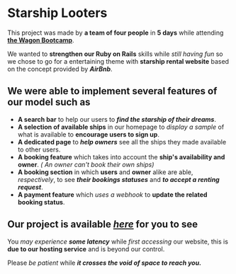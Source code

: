 # Starship Looters

This project was made by **a team of four people** in **5 days** while attending **[the Wagon Bootcamp](https://www.lewagon.com/fr "Check it out")**.

We wanted to **strengthen our Ruby on Rails** skills while _still having fun_ so we chose to go for a entertaining theme with **starship rental website** based on the concept provided by ***AirBnb***.

## We were able to implement several features of our model such as

- **A search bar** to help our users to ***find the starship of their dreams***.
- **A selection of available ships** in our homepage to _display a sample_ of what is available to **encourage users to sign up**.
- **A dedicated page** to ***help owners*** see all the ships they made available to other users.
- **A booking feature** which takes into account the **ship's availability and owner**. _( An owner can't book their own ships)_
- **A booking section** in which **users** and **owner** alike are able, *respectively*, to see ***their bookings statuses*** and ***to accept a renting request***.
- **A payment feature** which _uses a webhook_ to **update the related booking status**.

## **Our project** is available ***[here][Our Project]*** for you to see

You *may experience* ***some latency*** while _first accessing_ our website, this is **due to our hosting service** and is beyond our control.

 Please _be patient_ while ***it crosses the void of space to reach you.***

[Our Project]:https://starships-looters.herokuapp.com
